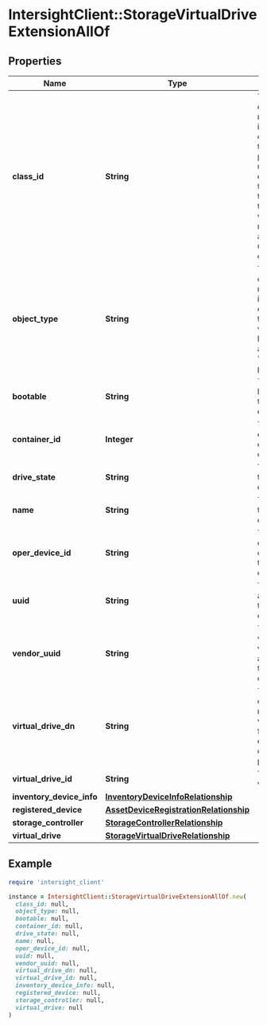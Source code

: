 # IntersightClient::StorageVirtualDriveExtensionAllOf

## Properties

| Name | Type | Description | Notes |
| ---- | ---- | ----------- | ----- |
| **class_id** | **String** | The fully-qualified name of the instantiated, concrete type. This property is used as a discriminator to identify the type of the payload when marshaling and unmarshaling data. | [default to &#39;storage.VirtualDriveExtension&#39;] |
| **object_type** | **String** | The fully-qualified name of the instantiated, concrete type. The value should be the same as the &#39;ClassId&#39; property. | [default to &#39;storage.VirtualDriveExtension&#39;] |
| **bootable** | **String** | The ability to boot from the virtual drive. | [optional][readonly] |
| **container_id** | **Integer** | The container id of the virtual drive. | [optional][readonly] |
| **drive_state** | **String** | The state of the virtual drive. | [optional][readonly] |
| **name** | **String** | The name of the Virtual drive. | [optional][readonly] |
| **oper_device_id** | **String** | The operational device id of the virtual drive. | [optional][readonly] |
| **uuid** | **String** | The UUID assigned to the virtual drive. | [optional][readonly] |
| **vendor_uuid** | **String** | The UUID value of the vendor assigned to the virtual drive. | [optional][readonly] |
| **virtual_drive_dn** | **String** | The distinguished name of the virtual drive for which the extended data is provided. | [optional][readonly] |
| **virtual_drive_id** | **String** | The Id of the virtual drive. | [optional][readonly] |
| **inventory_device_info** | [**InventoryDeviceInfoRelationship**](InventoryDeviceInfoRelationship.md) |  | [optional] |
| **registered_device** | [**AssetDeviceRegistrationRelationship**](AssetDeviceRegistrationRelationship.md) |  | [optional] |
| **storage_controller** | [**StorageControllerRelationship**](StorageControllerRelationship.md) |  | [optional] |
| **virtual_drive** | [**StorageVirtualDriveRelationship**](StorageVirtualDriveRelationship.md) |  | [optional] |

## Example

```ruby
require 'intersight_client'

instance = IntersightClient::StorageVirtualDriveExtensionAllOf.new(
  class_id: null,
  object_type: null,
  bootable: null,
  container_id: null,
  drive_state: null,
  name: null,
  oper_device_id: null,
  uuid: null,
  vendor_uuid: null,
  virtual_drive_dn: null,
  virtual_drive_id: null,
  inventory_device_info: null,
  registered_device: null,
  storage_controller: null,
  virtual_drive: null
)
```


